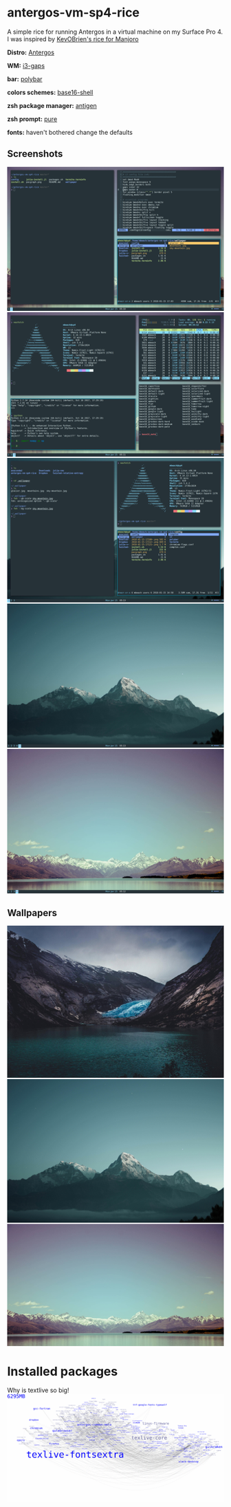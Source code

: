 # antergos-vm-sp4-rice
A simple rice for running Antergos in a virtual machine on my Surface Pro 4. I was inspired by [KevOBrien's rice for Manjoro](https://github.com/KevOBrien/dotfiles)

**Distro:** [Antergos](https://antergos.com/)

**WM:** [i3-gaps](https://github.com/Airblader/i3)

**bar:** [polybar](https://github.com/jaagr/polybar)

**colors schemes:** [base16-shell](https://github.com/chriskempson/base16-shell)

**zsh package manager:** [antigen](https://github.com/zsh-users/antigen)

**zsh prompt:** [pure](https://github.com/sindresorhus/pure)

**fonts:** haven't bothered change the defaults


## Screenshots
![sample screenshot](https://github.com/mbeach42/antergos-vm-sp4-rice/blob/master/screenshots/2018-01-15-171002_2736x1824_scrot.png)
![sample screenshot](https://github.com/mbeach42/antergos-vm-sp4-rice/blob/master/screenshots/2018-01-15-171127_2736x1824_scrot.png)
![sample_screeshot](https://github.com/mbeach42/antergos-vm-sp4-rice/blob/master/screenshots/2018-01-15-171321_2736x1824_scrot.png)
![samples_screeshot](https://github.com/mbeach42/antergos-vm-sp4-rice/blob/master/screenshots/2018-01-15-171342_2736x1824_scrot.png)
![sample screenshot](https://github.com/mbeach42/antergos-vm-sp4-rice/blob/master/screenshots/2018-01-15-171216_2736x1824_scrot.png)

## Wallpapers
![sample_screenshot](https://github.com/mbeach42/antergos-vm-sp4-rice/blob/master/wallpaper/glacier.jpg)
![sample screenshot](https://github.com/mbeach42/antergos-vm-sp4-rice/blob/master/wallpaper/sky-mountain.jpg)
![sample screenshot](https://github.com/mbeach42/antergos-vm-sp4-rice/blob/master/wallpaper/mountains.jpg)

# Installed packages 
Why is textlive so big! 
![pacgraph](https://github.com/mbeach42/antergos-vm-sp4-rice/blob/master/screenshots/pacgraph.png)
